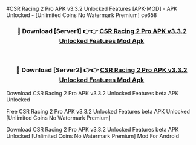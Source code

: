 #CSR Racing 2 Pro APK v3.3.2 Unlocked Features [APK-MOD] - APK Unlocked - [Unlimited Coins No Watermark Premium] ce658



<div align="center">

<h3>🔴 Download [Server1] 👉👉 <a href="https://momento.my/?title=CSR_Racing_2_Pro_APK_v3.3.2_Unlocked_Features">CSR Racing 2 Pro APK v3.3.2 Unlocked Features Mod Apk</a></h3><br>

<h3>🔴 Download [Server2] 👉👉 <a href="https://momento.my/?title=CSR_Racing_2_Pro_APK_v3.3.2_Unlocked_Features">CSR Racing 2 Pro APK v3.3.2 Unlocked Features Mod Apk</a></h3>
</div>



Download CSR Racing 2 Pro APK v3.3.2 Unlocked Features beta APK Unlocked

Free CSR Racing 2 Pro APK v3.3.2 Unlocked Features beta APK Unlocked [Unlimited Coins No Watermark Premium]

Download CSR Racing 2 Pro APK v3.3.2 Unlocked Features beta APK Unlocked [Unlimited Coins No Watermark Premium] Mod For Android
